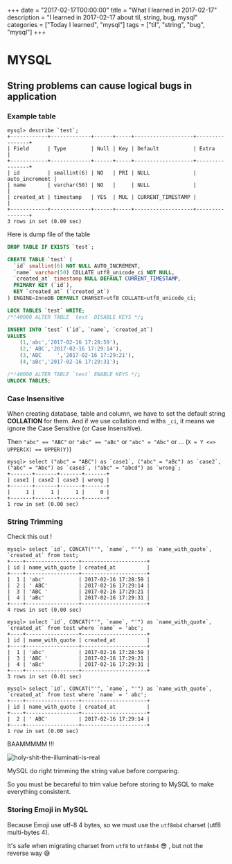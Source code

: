 +++
date = "2017-02-17T00:00:00"
title = "What I learned in 2017-02-17"
description = "I learned in 2017-02-17 about til, string, bug, mysql"
categories = ["Today I learned", "mysql"]
tags = ["til", "string", "bug", "mysql"]
+++


# MYSQL

## String problems can cause logical bugs in application

### Example table

```
mysql> describe `test`;
+------------+-------------+------+-----+-------------------+----------------+
| Field      | Type        | Null | Key | Default           | Extra          |
+------------+-------------+------+-----+-------------------+----------------+
| id         | smallint(6) | NO   | PRI | NULL              | auto_increment |
| name       | varchar(50) | NO   |     | NULL              |                |
| created_at | timestamp   | YES  | MUL | CURRENT_TIMESTAMP |                |
+------------+-------------+------+-----+-------------------+----------------+
3 rows in set (0.00 sec)
```

Here is dump file of the table


```sql
DROP TABLE IF EXISTS `test`;

CREATE TABLE `test` (
  `id` smallint(6) NOT NULL AUTO_INCREMENT,
  `name` varchar(50) COLLATE utf8_unicode_ci NOT NULL,
  `created_at` timestamp NULL DEFAULT CURRENT_TIMESTAMP,
  PRIMARY KEY (`id`),
  KEY `created_at` (`created_at`)
) ENGINE=InnoDB DEFAULT CHARSET=utf8 COLLATE=utf8_unicode_ci;

LOCK TABLES `test` WRITE;
/*!40000 ALTER TABLE `test` DISABLE KEYS */;

INSERT INTO `test` (`id`, `name`, `created_at`)
VALUES
	(1,'abc','2017-02-16 17:28:59'),
	(2,' ABC','2017-02-16 17:29:14'),
	(3,'ABC     ','2017-02-16 17:29:21'),
	(4,'aBc','2017-02-16 17:29:31');

/*!40000 ALTER TABLE `test` ENABLE KEYS */;
UNLOCK TABLES;
```

### Case Insensitive

When creating database, table and column, we have to set the default string **COLLATION** for them. And if we use collation end withs `_ci`, it means we ignore the Case Sensitive (or Case Insensitive).

Then `"abc" == "ABC"` or `"abc" == "aBc"` or `"abc" = "Abc"` or ... (`X = Y <=> UPPER(X) == UPPER(Y)`)

```
mysql> select ("abc" = "ABC") as `case1`, ("abc" = "aBc") as `case2`, ("abc" = "Abc") as `case3`, ("abc" = "abcd") as `wrong`;
+-------+-------+-------+-------+
| case1 | case2 | case3 | wrong |
+-------+-------+-------+-------+
|     1 |     1 |     1 |     0 |
+-------+-------+-------+-------+
1 row in set (0.00 sec)
```

### String Trimming

Check this out !

```
mysql> select `id`, CONCAT("'", `name`, "'") as `name_with_quote`, `created_at` from test;
+----+-----------------+---------------------+
| id | name_with_quote | created_at          |
+----+-----------------+---------------------+
|  1 | 'abc'           | 2017-02-16 17:28:59 |
|  2 | ' ABC'          | 2017-02-16 17:29:14 |
|  3 | 'ABC '          | 2017-02-16 17:29:21 |
|  4 | 'aBc'           | 2017-02-16 17:29:31 |
+----+-----------------+---------------------+
4 rows in set (0.00 sec)

mysql> select `id`, CONCAT("'", `name`, "'") as `name_with_quote`, `created_at` from test where `name` = 'abc';
+----+-----------------+---------------------+
| id | name_with_quote | created_at          |
+----+-----------------+---------------------+
|  1 | 'abc'           | 2017-02-16 17:28:59 |
|  3 | 'ABC '          | 2017-02-16 17:29:21 |
|  4 | 'aBc'           | 2017-02-16 17:29:31 |
+----+-----------------+---------------------+
3 rows in set (0.01 sec)

mysql> select `id`, CONCAT("'", `name`, "'") as `name_with_quote`, `created_at` from test where `name` = ' abc';
+----+-----------------+---------------------+
| id | name_with_quote | created_at          |
+----+-----------------+---------------------+
|  2 | ' ABC'          | 2017-02-16 17:29:14 |
+----+-----------------+---------------------+
1 row in set (0.00 sec)
```

BAAMMMMM !!! 

![holy-shit-the-illuminati-is-real](https://cloud.githubusercontent.com/assets/4528223/23033726/d15b7e76-f4ab-11e6-8525-46d3baeddc50.jpg)

MySQL do right trimming the string value before comparing.

So you must be becareful to trim value before storing to MySQL to make everything consistent.

### Storing Emoji in MySQL

Because Emoji use utf-8 4 bytes, so we must use the `utf8mb4` charset (utf8 multi-bytes 4).

It's safe when migrating charset from `utf8` to `utf8mb4` 😎 , but not the reverse way 😅
